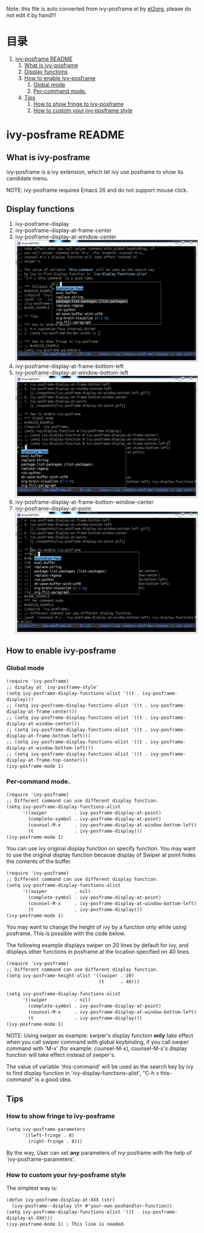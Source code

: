 Note: this file is auto converted from ivy-posframe.el by [el2org](https://github.com/tumashu/el2org), please do not edit it by hand!!!


# &#30446;&#24405;

1.  [ivy-posframe README](#orgce17e19)
    1.  [What is ivy-posframe](#orgdcfa9f5)
    2.  [Display functions](#org0fe66fa)
    3.  [How to enable ivy-posframe](#orgd918c25)
        1.  [Global mode](#org724949a)
        2.  [Per-command mode.](#org8e30924)
    4.  [Tips](#orgf0e22bd)
        1.  [How to show fringe to ivy-posframe](#org0874911)
        2.  [How to custom your ivy-posframe style](#orgb04d051)


<a id="orgce17e19"></a>

# ivy-posframe README


<a id="orgdcfa9f5"></a>

## What is ivy-posframe

ivy-posframe is a ivy extension, which let ivy use posframe to show
its candidate menu.

NOTE: ivy-posframe requires Emacs 26 and do not support mouse
click.


<a id="org0fe66fa"></a>

## Display functions

1.  ivy-posframe-display
2.  ivy-posframe-display-at-frame-center
3.  ivy-posframe-display-at-window-center
    ![img](./snapshots/ivy-posframe-display-at-window-center.png)
4.  ivy-posframe-display-at-frame-bottom-left
5.  ivy-posframe-display-at-window-bottom-left
    ![img](./snapshots/ivy-posframe-display-at-window-bottom-left.png)
6.  ivy-posframe-display-at-frame-bottom-window-center
7.  ivy-posframe-display-at-point
    ![img](./snapshots/ivy-posframe-display-at-point.png)


<a id="orgd918c25"></a>

## How to enable ivy-posframe


<a id="org724949a"></a>

### Global mode

    (require 'ivy-posframe)
    ;; display at `ivy-posframe-style'
    (setq ivy-posframe-display-functions-alist '((t . ivy-posframe-display)))
    ;; (setq ivy-posframe-display-functions-alist '((t . ivy-posframe-display-at-frame-center)))
    ;; (setq ivy-posframe-display-functions-alist '((t . ivy-posframe-display-at-window-center)))
    ;; (setq ivy-posframe-display-functions-alist '((t . ivy-posframe-display-at-frame-bottom-left)))
    ;; (setq ivy-posframe-display-functions-alist '((t . ivy-posframe-display-at-window-bottom-left)))
    ;; (setq ivy-posframe-display-functions-alist '((t . ivy-posframe-display-at-frame-top-center)))
    (ivy-posframe-mode 1)


<a id="org8e30924"></a>

### Per-command mode.

    (require 'ivy-posframe)
    ;; Different command can use different display function.
    (setq ivy-posframe-display-functions-alist
          '((swiper          . ivy-posframe-display-at-point)
            (complete-symbol . ivy-posframe-display-at-point)
            (counsel-M-x     . ivy-posframe-display-at-window-bottom-left)
            (t               . ivy-posframe-display)))
    (ivy-posframe-mode 1)

You can use ivy original display function on specify function.
You may want to use the original display function because display
of Swiper at point hides the contents of the buffer.

    (require 'ivy-posframe)
    ;; Different command can use different display function.
    (setq ivy-posframe-display-functions-alist
          '((swiper          . nil)
            (complete-symbol . ivy-posframe-display-at-point)
            (counsel-M-x     . ivy-posframe-display-at-window-bottom-left)
            (t               . ivy-posframe-display)))
    (ivy-posframe-mode 1)

You may want to change the height of ivy by a function only while
using posframe. This is possible with the code below.

The following example displays swiper on 20 lines by default for ivy,
and displays other functions in posframe at the location specified on
40 lines.

    (require 'ivy-posframe)
    ;; Different command can use different display function.
    (setq ivy-posframe-height-alist '((swiper . 20)
                                      (t      . 40)))
    
    (setq ivy-posframe-display-functions-alist
          '((swiper          . nil)
            (complete-symbol . ivy-posframe-display-at-point)
            (counsel-M-x     . ivy-posframe-display-at-window-bottom-left)
            (t               . ivy-posframe-display)))
    (ivy-posframe-mode 1)

NOTE: Using swiper as example: swiper's display function **only**
take effect when you call swiper command with global keybinding, if
you call swiper command with 'M-x' (for example: counsel-M-x),
counsel-M-x's display function will take effect instead of
swiper's.

The value of variable \`this-command' will be used as the search key
by ivy to find display function in \`ivy-display-functions-alist',
"C-h v this-command" is a good idea.


<a id="orgf0e22bd"></a>

## Tips


<a id="org0874911"></a>

### How to show fringe to ivy-posframe

    (setq ivy-posframe-parameters
          '((left-fringe . 8)
            (right-fringe . 8)))

By the way, User can set **any** parameters of ivy-posframe with
the help of \`ivy-posframe-parameters'.


<a id="orgb04d051"></a>

### How to custom your ivy-posframe style

The simplest way is:

    (defun ivy-posframe-display-at-XXX (str)
      (ivy-posframe--display str #'your-own-poshandler-function))
    (setq ivy-posframe-display-functions-alist '((t . ivy-posframe-display-at-XXX)))
    (ivy-posframe-mode 1) ; This line is needed.


